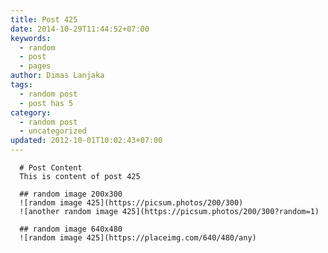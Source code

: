 ```yaml
---
title: Post 425
date: 2014-10-29T11:44:52+07:00
keywords:
  - random
  - post
  - pages
author: Dimas Lanjaka
tags:
  - random post
  - post has 5
category:
  - random post
  - uncategorized
updated: 2012-10-01T10:02:43+07:00
---
```


      # Post Content
      This is content of post 425

      ## random image 200x300
      ![random image 425](https://picsum.photos/200/300)
      ![another random image 425](https://picsum.photos/200/300?random=1)

      ## random image 640x480
      ![random image 425](https://placeimg.com/640/480/any)
      